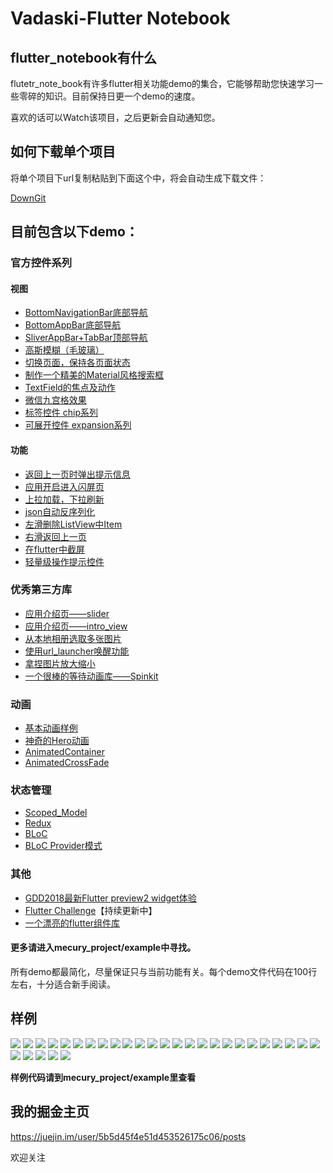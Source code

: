 # Vadaski-Flutter Notebook
## flutter_notebook有什么
flutetr_note_book有许多flutter相关功能demo的集合，它能够帮助您快速学习一些零碎的知识。目前保持日更一个demo的速度。

喜欢的话可以Watch该项目，之后更新会自动通知您。
## 如何下载单个项目
将单个项目下url复制粘贴到下面这个中，将会自动生成下载文件：

[DownGit](https://minhaskamal.github.io/DownGit/#/home) 
## 目前包含以下demo：
### 官方控件系列
#### 视图
- [BottomNavigationBar底部导航](https://github.com/Vadaski/Vadaski-flutter_note_book/tree/master/mecury_project/example/flutter_bottomnavigationbar)
- [BottomAppBar底部导航](https://github.com/Vadaski/Vadaski-flutter_note_book/tree/master/mecury_project/example/bottom_appbar_demo)
- [SliverAppBar+TabBar顶部导航](https://github.com/Vadaski/Vadaski-flutter_note_book/tree/master/mecury_project/example/sliver_demo)
- [高斯模糊（毛玻璃）](https://github.com/OpenFlutter/Flutter-Notebook/tree/master/mecury_project/example/frosted_glass_style_demo)
- [切换页面，保持各页面状态](https://github.com/Vadaski/Vadaski-flutter_note_book/tree/master/mecury_project/example/keep_alive_demo)
- [制作一个精美的Material风格搜索框](https://github.com/Vadaski/Flutter-Notebook/tree/master/mecury_project/example/beaytiful_search_bar_demo)
- [TextField的焦点及动作](https://github.com/OpenFlutter/Flutter-Notebook/blob/master/mecury_project/example/textfields_focus_demo)
- [微信九宫格效果](https://github.com/OpenFlutter/Flutter-Notebook/tree/master/mecury_project/example/warp_demo)
- [标签控件 chip系列](https://github.com/OpenFlutter/Flutter-Notebook/tree/master/mecury_project/example/chip_demo)
- [可展开控件 expansion系列](https://github.com/OpenFlutter/Flutter-Notebook/blob/master/mecury_project/example/expansion_demo)

#### 功能
- [返回上一页时弹出提示信息](https://github.com/Vadaski/Vadaski-flutter_note_book/tree/master/mecury_project/example/will_pop_scope_demo)
- [应用开启进入闪屏页](https://github.com/Vadaski/Vadaski-flutter_note_book/tree/master/mecury_project/example/splash_screen_demo)
- [上拉加载，下拉刷新](https://github.com/Vadaski/Vadaski-flutter_note_book/tree/master/mecury_project/example/pull_on_loading)
- [json自动反序列化](https://github.com/Vadaski/Vadaski-flutter_note_book/tree/master/mecury_project/example/flutter_auto_json_parsing)
- [左滑删除ListView中Item](https://github.com/Vadaski/Flutter-Notebook/blob/master/mecury_project/example/swipe_to_dismiss)
- [右滑返回上一页](https://github.com/Vadaski/Flutter-Notebook/tree/master/mecury_project/example/right_back_demo)
- [在flutter中截屏](https://github.com/Vadaski/Flutter-Notebook/tree/master/mecury_project/example/widget_to_image)
- [轻量级操作提示控件](https://github.com/OpenFlutter/Flutter-Notebook/blob/master/mecury_project/example/tool_tips_demo)

### 优秀第三方库
- [应用介绍页——slider](https://github.com/Vadaski/Vadaski-flutter_note_book/tree/master/mecury_project/example/slider_screen)
- [应用介绍页——intro_view](https://github.com/OpenFlutter/Flutter-Notebook/tree/master/mecury_project/example/intro_views)
- [从本地相册选取多张图片](https://github.com/Vadaski/Flutter-Notebook/blob/master/mecury_project/example/load_multi_image)
- [使用url_launcher唤醒功能](https://github.com/Vadaski/Vadaski-flutter_note_book/tree/master/mecury_project/example/url_launcher_demo)
- [拿捏图片放大缩小](https://github.com/OpenFlutter/Flutter-Notebook/tree/master/mecury_project/example/pinch_zoom_image_demo)
- [一个很棒的等待动画库——Spinkit](https://github.com/OpenFlutter/Flutter-Notebook/tree/master/mecury_project/example/spinkit_animation)

### 动画
- [基本动画样例](https://github.com/Vadaski/Vadaski-flutter_note_book/tree/master/mecury_project/example/animation_demo)
- [神奇的Hero动画](https://github.com/Vadaski/Vadaski-flutter_note_book/tree/master/mecury_project/example/hero_demo)
- [AnimatedContainer](https://github.com/OpenFlutter/Flutter-Notebook/tree/master/mecury_project/example/animated_container)
- [AnimatedCrossFade](https://github.com/OpenFlutter/Flutter-Notebook/tree/master/mecury_project/example/animated_cross_fade)

### 状态管理
- [Scoped_Model](https://github.com/Vadaski/Vadaski-flutter_note_book/tree/master/mecury_project/example/scoped_demo)
- [Redux](https://github.com/Vadaski/Flutter-Notebook/tree/master/mecury_project/example/redux_demo)
- [BLoC](https://github.com/OpenFlutter/Flutter-Notebook/tree/master/mecury_project/example/bloc_demo)
- [BLoC Provider模式](https://github.com/OpenFlutter/Flutter-Notebook/tree/master/mecury_project/example/bloc_provider_pattern) 

### 其他
- [GDD2018最新Flutter preview2 widget体验](https://github.com/Vadaski/Flutter-Notebook/tree/master/mecury_project/example/release_preview2)
- [Flutter Challenge](https://github.com/OpenFlutter/Flutter-Notebook/tree/master/mecury_project/example/animation_challenge)【持续更新中】
- [一个漂亮的flutter组件库](https://github.com/samarthagarwal/FlutterScreens)

#### 更多请进入mecury_project/example中寻找。

所有demo都最简化，尽量保证只与当前功能有关。每个demo文件代码在100行左右，十分适合新手阅读。
 
## 样例
![](https://user-gold-cdn.xitu.io/2018/9/10/165c24b154c98218?w=362&h=642&f=gif&s=739273)
![](https://user-gold-cdn.xitu.io/2018/9/10/165c24b3adbbd5aa?w=362&h=640&f=gif&s=121427)
![](https://user-gold-cdn.xitu.io/2018/9/10/165c24b7bbd01af7?w=362&h=640&f=gif&s=61838)
![](https://user-gold-cdn.xitu.io/2018/9/10/165c24b9277db951?w=362&h=640&f=gif&s=55227)
![](https://user-gold-cdn.xitu.io/2018/9/10/165c24ba112a8fe8?w=362&h=640&f=gif&s=19336)
![](https://user-gold-cdn.xitu.io/2018/9/10/165c24bb474fcf1c?w=362&h=640&f=gif&s=41214)
![](https://user-gold-cdn.xitu.io/2018/9/10/165c24bc512c548a?w=362&h=640&f=gif&s=111429)
![](https://user-gold-cdn.xitu.io/2018/9/10/165c24bd266e82ab?w=362&h=640&f=gif&s=13498)
![](https://user-gold-cdn.xitu.io/2018/9/7/165b34ca822a8f54?w=362&h=642&f=gif&s=4669741)
![](https://user-gold-cdn.xitu.io/2018/9/7/165b3542f724d46a?w=362&h=642&f=gif&s=3373834)
![](https://user-gold-cdn.xitu.io/2018/9/9/165ba4afd401fc53?w=362&h=642&f=gif&s=3125329)
![](https://user-gold-cdn.xitu.io/2018/9/9/165bd164ce03a359?w=362&h=642&f=gif&s=549629)
![](https://user-gold-cdn.xitu.io/2018/9/9/165bddae47c84b18?w=362&h=642&f=gif&s=486901)
![](https://user-gold-cdn.xitu.io/2018/9/11/165c864da39b5296?w=362&h=640&f=gif&s=270132)
![](https://user-gold-cdn.xitu.io/2018/9/12/165cd5463f99cb2b?w=362&h=640&f=gif&s=627463)
![](https://user-gold-cdn.xitu.io/2018/9/12/165cd82770ff732e?w=362&h=640&f=gif&s=445737)
![](https://user-gold-cdn.xitu.io/2018/9/13/165cece8f2ad7e58?w=362&h=640&f=gif&s=158087)
![](https://user-gold-cdn.xitu.io/2018/9/18/165ec5d14697b759?w=362&h=640&f=gif&s=459186)
![](https://user-gold-cdn.xitu.io/2018/9/18/165ec5d3b3ef7b73?w=362&h=640&f=gif&s=503021)
![](https://user-gold-cdn.xitu.io/2018/9/18/165ec5dac1810db3?w=362&h=640&f=gif&s=1824992)
![](https://user-gold-cdn.xitu.io/2018/9/19/165f1adf1c7d81de?w=362&h=640&f=gif&s=3018323)
![](https://user-gold-cdn.xitu.io/2018/9/20/165f533bf04bf291?w=362&h=640&f=gif&s=203698)
![](https://user-gold-cdn.xitu.io/2018/9/21/165f7d7c790e6911?w=362&h=640&f=gif&s=172340)
![](https://user-gold-cdn.xitu.io/2018/9/22/165fd35c8909a813?w=362&h=640&f=gif&s=1992085)
![](https://user-gold-cdn.xitu.io/2018/9/22/165fd35f0d320ac1?w=362&h=640&f=gif&s=107991)
![](https://user-gold-cdn.xitu.io/2018/9/21/165fab436c967dc5?w=362&h=640&f=gif&s=243539)
![](https://user-gold-cdn.xitu.io/2018/9/21/165fab48becac4ad?w=362&h=640&f=gif&s=328637)
![](https://user-gold-cdn.xitu.io/2018/9/22/1660146a6dacd36e?w=362&h=640&f=gif&s=336267)
![](https://user-gold-cdn.xitu.io/2018/9/25/1660fcf60f384f63)
![](https://user-gold-cdn.xitu.io/2018/9/29/16624073ba03bfbe?w=362&h=640&f=gif&s=855341)

**样例代码请到mecury_project/example里查看**

## 我的掘金主页
https://juejin.im/user/5b5d45f4e51d453526175c06/posts

欢迎关注
